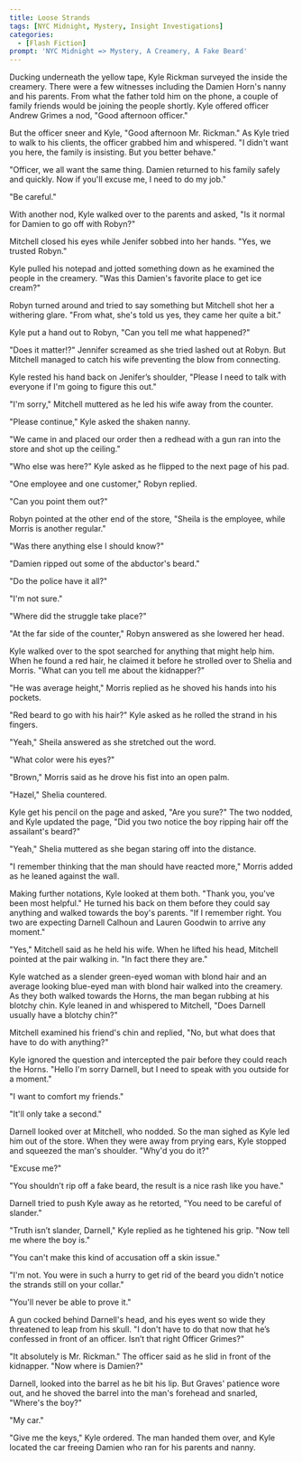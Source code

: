 ```yaml
---
title: Loose Strands
tags: [NYC Midnight, Mystery, Insight Investigations]
categories:
  - [Flash Fiction]
prompt: 'NYC Midnight => Mystery, A Creamery, A Fake Beard'
---
```

Ducking underneath the yellow tape, Kyle Rickman surveyed the inside the creamery. There were a few witnesses including the Damien Horn's nanny and his parents. From what the father told him on the phone, a couple of family friends would be joining the people shortly. Kyle offered officer Andrew Grimes a nod, "Good afternoon officer."

But the officer sneer and Kyle, "Good afternoon Mr. Rickman." As Kyle tried to walk to his clients, the officer grabbed him and whispered. "I didn't want you here, the family is insisting. But you better behave.<!-- more -->"

"Officer, we all want the same thing. Damien returned to his family safely and quickly. Now if you'll excuse me, I need to do my job."

"Be careful."

With another nod, Kyle walked over to the parents and asked, "Is it normal for Damien to go off with Robyn?"

Mitchell closed his eyes while Jenifer sobbed into her hands. "Yes, we trusted Robyn."

Kyle pulled his notepad and jotted something down as he examined the people in the creamery. "Was this Damien's favorite place to get ice cream?"

Robyn turned around and tried to say something but Mitchell shot her a withering glare. "From what, she's told us yes, they came her quite a bit."

Kyle put a hand out to Robyn, "Can you tell me what happened?"

"Does it matter!?" Jennifer screamed as she tried lashed out at Robyn. But Mitchell managed to catch his wife preventing the blow from connecting.

Kyle rested his hand back on Jenifer’s shoulder, "Please I need to talk with everyone if I'm going to figure this out."

"I'm sorry," Mitchell muttered as he led his wife away from the counter.

"Please continue," Kyle asked the shaken nanny.

"We came in and placed our order then a redhead with a gun ran into the store and shot up the ceiling."

"Who else was here?" Kyle asked as he flipped to the next page of his pad.

"One employee and one customer," Robyn replied.

"Can you point them out?"

Robyn pointed at the other end of the store, "Sheila is the employee, while Morris is another regular."

"Was there anything else I should know?"

"Damien ripped out some of the abductor's beard."

"Do the police have it all?"

"I'm not sure."

"Where did the struggle take place?"

"At the far side of the counter," Robyn answered as she lowered her head.

Kyle walked over to the spot searched for anything that might help him. When he found a red hair, he claimed it before he strolled over to Shelia and Morris. "What can you tell me about the kidnapper?"

"He was average height," Morris replied as he shoved his hands into his pockets.

"Red beard to go with his hair?" Kyle asked as he rolled the strand in his fingers.

"Yeah," Sheila answered as she stretched out the word.

"What color were his eyes?"

"Brown," Morris said as he drove his fist into an open palm.

"Hazel," Shelia countered.

Kyle get his pencil on the page and asked, "Are you sure?" The two nodded, and Kyle updated the page, "Did you two notice the boy ripping hair off the assailant's beard?"

"Yeah," Shelia muttered as she began staring off into the distance.

"I remember thinking that the man should have reacted more," Morris added as he leaned against the wall.

Making further notations, Kyle looked at them both.  "Thank you, you've been most helpful." He turned his back on them before they could say anything and walked towards the boy's parents. "If I remember right.  You two are expecting Darnell Calhoun and Lauren Goodwin to arrive any moment."

"Yes," Mitchell said as he held his wife. When he lifted his head, Mitchell pointed at the pair walking in. "In fact there they are."

Kyle watched as a slender green-eyed woman with blond hair and an average looking blue-eyed man with blond hair walked into the creamery. As they both walked towards the Horns, the man began rubbing at his blotchy chin. Kyle leaned in and whispered to Mitchell, "Does Darnell usually have a blotchy chin?"

Mitchell examined his friend's chin and replied, "No, but what does that have to do with anything?"

Kyle ignored the question and intercepted the pair before they could reach the Horns. "Hello I'm sorry Darnell, but I need to speak with you outside for a moment."

"I want to comfort my friends."

"It'll only take a second."

Darnell looked over at Mitchell, who nodded. So the man sighed as Kyle led him out of the store. When they were away from prying ears, Kyle stopped and squeezed the man's shoulder. "Why'd you do it?"

"Excuse me?"

"You shouldn’t rip off a fake beard, the result is a nice rash like you have."

Darnell tried to push Kyle away as he retorted, "You need to be careful of slander."

"Truth isn’t slander, Darnell," Kyle replied as he tightened his grip. "Now tell me where the boy is."

"You can't make this kind of accusation off a skin issue."

"I'm not. You were in such a hurry to get rid of the beard you didn't notice the strands still on your collar."

"You'll never be able to prove it."

A gun cocked behind Darnell's head, and his eyes went so wide they threatened to leap from his skull. "I don't have to do that now that he’s confessed in front of an officer. Isn’t that right Officer Grimes?"

"It absolutely is Mr. Rickman." The officer said as he slid in front of the kidnapper. "Now where is Damien?"

Darnell, looked into the barrel as he bit his lip. But Graves' patience wore out, and he shoved the barrel into the man's forehead and snarled, "Where's the boy?"

"My car."

"Give me the keys," Kyle ordered. The man handed them over, and Kyle located the car freeing Damien who ran for his parents and nanny.